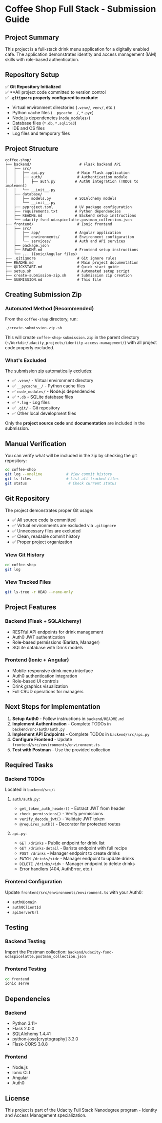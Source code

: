 # Coffee Shop Full Stack - Submission Guide

## Project Summary

This project is a full-stack drink menu application for a digitally enabled cafe. The application demonstrates identity and access management (IAM) skills with role-based authentication.

## Repository Setup

✅ **Git Repository Initialized**  
✅ **All project code committed to version control  
✅ **`.gitignore` properly configured to exclude:**
  - Virtual environment directories (`.venv/`, `venv/`, etc.)
  - Python cache files (`__pycache__/`, `*.pyc`)
  - Node.js dependencies (`node_modules/`)
  - Database files (`*.db`, `*.sqlite3`)
  - IDE and OS files
  - Log files and temporary files

## Project Structure

```
coffee-shop/
├── backend/                      # Flask backend API
│   ├── src/
│   │   ├── api.py               # Main Flask application
│   │   ├── auth/                # Authentication module
│   │   │   ├── auth.py         # Auth0 integration (TODOs to implement)
│   │   └── __init__.py
│   ├── database/
│   │   ├── models.py           # SQLAlchemy models
│   │   └── __init__.py
│   ├── pyproject.toml          # UV package configuration
│   ├── requirements.txt        # Python dependencies
│   ├── README.md               # Backend setup instructions
│   └── udacity-fsnd-udaspicelatte.postman_collection.json
├── frontend/                    # Ionic frontend
│   ├── src/
│   │   ├── app/                # Angular application
│   │   ├── environments/       # Environment configuration
│   │   └── services/           # Auth and API services
│   ├── package.json
│   ├── README.md               # Frontend setup instructions
│   └── ... (Ionic/Angular files)
├── .gitignore                   # Git ignore rules
├── README.md                    # Main project documentation
├── QUICKSTART.md                # Quick start guide
├── setup.sh                     # Automated setup script
├── create-submission-zip.sh     # Submission zip creation
└── SUBMISSION.md                # This file
```

## Creating Submission Zip

### Automated Method (Recommended)

From the `coffee-shop` directory, run:

```bash
./create-submission-zip.sh
```

This will create `coffee-shop-submission.zip` in the parent directory (`~/Workdir/udacity_projects/identity-access-management/`) with all project code properly excluded.

### What's Excluded

The submission zip automatically excludes:
- ✅ `.venv/` - Virtual environment directory
- ✅ `__pycache__/` - Python cache files
- ✅ `node_modules/` - Node.js dependencies
- ✅ `*.db` - SQLite database files
- ✅ `*.log` - Log files
- ✅ `.git/` - Git repository
- ✅ Other local development files

Only the **project source code** and **documentation** are included in the submission.

## Manual Verification

You can verify what will be included in the zip by checking the git repository:

```bash
cd coffee-shop
git log --oneline           # View commit history
git ls-files                # List all tracked files
git status                   # Check current status
```

## Git Repository

The project demonstrates proper Git usage:
- ✅ All source code is committed
- ✅ Virtual environments are excluded via `.gitignore`
- ✅ Unnecessary files are excluded
- ✅ Clean, readable commit history
- ✅ Proper project organization

### View Git History

```bash
cd coffee-shop
git log
```

### View Tracked Files

```bash
git ls-tree -r HEAD --name-only
```

## Project Features

### Backend (Flask + SQLAlchemy)
- RESTful API endpoints for drink management
- Auth0 JWT authentication
- Role-based permissions (Barista, Manager)
- SQLite database with Drink models

### Frontend (Ionic + Angular)
- Mobile-responsive drink menu interface
- Auth0 authentication integration
- Role-based UI controls
- Drink graphics visualization
- Full CRUD operations for managers

## Next Steps for Implementation

1. **Setup Auth0** - Follow instructions in `backend/README.md`
2. **Implement Authentication** - Complete TODOs in `backend/src/auth/auth.py`
3. **Implement API Endpoints** - Complete TODOs in `backend/src/api.py`
4. **Configure Frontend** - Update `frontend/src/environments/environment.ts`
5. **Test with Postman** - Use the provided collection

## Required Tasks

### Backend TODOs

Located in `backend/src/`:
1. `auth/auth.py`:
   - `get_token_auth_header()` - Extract JWT from header
   - `check_permissions()` - Verify permissions
   - `verify_decode_jwt()` - Validate JWT token
   - `@requires_auth()` - Decorator for protected routes

2. `api.py`:
   - `GET /drinks` - Public endpoint for drink list
   - `GET /drinks-detail` - Barista endpoint with full recipe
   - `POST /drinks` - Manager endpoint to create drinks
   - `PATCH /drinks/<id>` - Manager endpoint to update drinks
   - `DELETE /drinks/<id>` - Manager endpoint to delete drinks
   - Error handlers (404, AuthError, etc.)

### Frontend Configuration

Update `frontend/src/environments/environment.ts` with your Auth0:
- `auth0Domain`
- `auth0ClientId`
- `apiServerUrl`

## Testing

### Backend Testing

Import the Postman collection: `backend/udacity-fsnd-udaspicelatte.postman_collection.json`

### Frontend Testing

```bash
cd frontend
ionic serve
```

## Dependencies

### Backend
- Python 3.11+
- Flask 2.0.0
- SQLAlchemy 1.4.41
- python-jose[cryptography] 3.3.0
- Flask-CORS 3.0.8

### Frontend
- Node.js
- Ionic CLI
- Angular
- Auth0

## License

This project is part of the Udacity Full Stack Nanodegree program - Identity and Access Management specialization.

